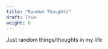 ```yaml
---
title: "Random Thoughts"
draft: True
weight: 0
---
```


Just random things/thoughts in my life